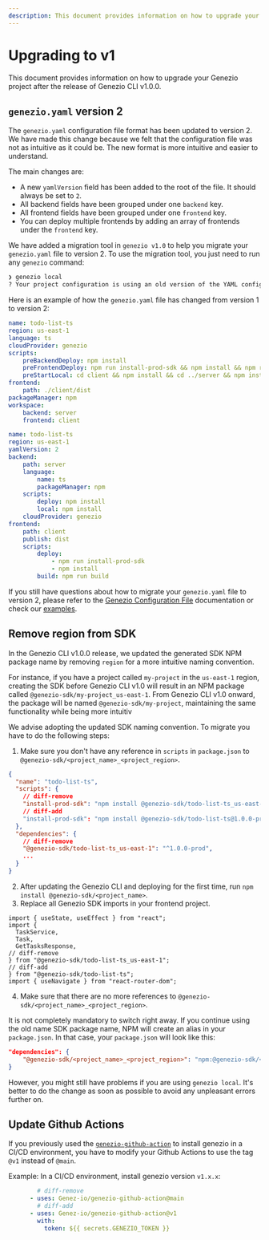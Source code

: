 ```yaml
---
description: This document provides information on how to upgrade your Genezio project after the release of Genezio CLI v1.0.0.
---
```


# Upgrading to v1

<head>
  <title>Upgrading to v1</title>
</head>

This document provides information on how to upgrade your Genezio project after the release of Genezio CLI v1.0.0.

## `genezio.yaml` version 2

The `genezio.yaml` configuration file format has been updated to version 2. We have made this change because we felt that the configuration file was not as intuitive as it could be. The new format is more intuitive and easier to understand.

The main changes are:

-   A new `yamlVersion` field has been added to the root of the file. It should always be set to `2`.
-   All backend fields have been grouped under one `backend` key.
-   All frontend fields have been grouped under one `frontend` key.
-   You can deploy multiple frontends by adding an array of frontends under the `frontend` key.

We have added a migration tool in `genezio v1.0` to help you migrate your `genezio.yaml` file to version 2. To use the migration tool, you just need to run any `genezio` command:

```sh title="Terminal"
❯ genezio local
? Your project configuration is using an old version of the YAML configuration file. Would you like to migrate it to the latest version? Yes
```

Here is an example of how the `genezio.yaml` file has changed from version 1 to version 2:

```yaml title="genezio.yaml v1"
name: todo-list-ts
region: us-east-1
language: ts
cloudProvider: genezio
scripts:
    preBackendDeploy: npm install
    preFrontendDeploy: npm run install-prod-sdk && npm install && npm run build
    preStartLocal: cd client && npm install && cd ../server && npm install
frontend:
    path: ./client/dist
packageManager: npm
workspace:
    backend: server
    frontend: client
```

```yaml title="genezio.yaml v2"
name: todo-list-ts
region: us-east-1
yamlVersion: 2
backend:
    path: server
    language:
        name: ts
        packageManager: npm
    scripts:
        deploy: npm install
        local: npm install
    cloudProvider: genezio
frontend:
    path: client
    publish: dist
    scripts:
        deploy:
            - npm run install-prod-sdk
            - npm install
        build: npm run build
```

If you still have questions about how to migrate your `genezio.yaml` file to version 2, please refer to the [Genezio Configuration File](../project-structure/genezio-configuration-file.md) documentation or check our [examples](../examples/README.md).

## Remove region from SDK

In the Genezio CLI v1.0.0 release, we updated the generated SDK NPM package name by removing `region` for a more intuitive naming convention.

For instance, if you have a project called `my-project` in the `us-east-1` region, creating the SDK before Genezio CLI v1.0 will result in an NPM package called `@genezio-sdk/my-project_us-east-1`. From Genezio CLI v1.0 onward, the package will be named `@genezio-sdk/my-project`, maintaining the same functionality while being more intuitiv

We advise adopting the updated SDK naming convention. To migrate you have to do the following steps:

1. Make sure you don't have any reference in `scripts` in `package.json` to `@genezio-sdk/<project_name>_<project_region>`.

```json title="package.json"
{
  "name": "todo-list-ts",
  "scripts": {
    // diff-remove
    "install-prod-sdk": "npm install @genezio-sdk/todo-list-ts_us-east-1@1.0.0-prod"
    // diff-add
    "install-prod-sdk": "npm install @genezio-sdk/todo-list-ts@1.0.0-prod"
  },
  "dependencies": {
    // diff-remove
    "@genezio-sdk/todo-list-ts_us-east-1": "^1.0.0-prod",
    ...
  }
}
```

2. After updating the Genezio CLI and deploying for the first time, run `npm install @genezio-sdk/<project_name>`.
3. Replace all Genezio SDK imports in your frontend project.

```tsx title="App.tsx"
import { useState, useEffect } from "react";
import {
  TaskService,
  Task,
  GetTasksResponse,
// diff-remove
} from "@genezio-sdk/todo-list-ts_us-east-1";
// diff-add
} from "@genezio-sdk/todo-list-ts";
import { useNavigate } from "react-router-dom";

```

4. Make sure that there are no more references to `@genezio-sdk/<project_name>_<project_region>`.

It is not completely mandatory to switch right away. If you continue using the old name SDK package name, NPM will create an alias in your `package.json`. In that case, your `package.json` will look like this:

```json title="package.json"
"dependencies": {
    "@genezio-sdk/<project_name>_<project_region>": "npm:@genezio-sdk/<project_name>",
}
```

However, you might still have problems if you are using `genezio local`. It's better to do the change as soon as possible to avoid any unpleasant errors further on.

## Update Github Actions

If you previously used the [`genezio-github-action`](/docs/integrations/github-action.md) to install genezio in a CI/CD environment,
you have to modify your Github Actions to use the tag `@v1` instead of `@main`.

Example: In a CI/CD environment, install genezio version `v1.x.x`:
```yaml title=".github/workflows/deploy.yml"
        # diff-remove
      - uses: Genez-io/genezio-github-action@main
        # diff-add
      - uses: Genez-io/genezio-github-action@v1
        with:
          token: ${{ secrets.GENEZIO_TOKEN }}
```
